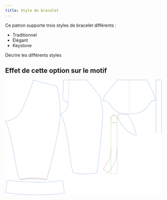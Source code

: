 ```yaml
---
title: Style de bracelet
---
```


Ce patron supporte trois styles de bracelet différents :

 - Traditionnel
 - Élégant
 - Keystone

<Fixme>Décrire les différents styles</Fixme>



## Effet de cette option sur le motif
![Cette image montre l'effet de cette option en superposant plusieurs variantes qui ont une valeur différente pour cette option](cornelius_cuffstyle_sample.svg "Effet de cette option sur le motif")